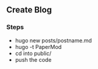 ## Create Blog

### Steps

* hugo new posts/postname.md
* hugo -t PaperMod
* cd into public/
* push the code 


